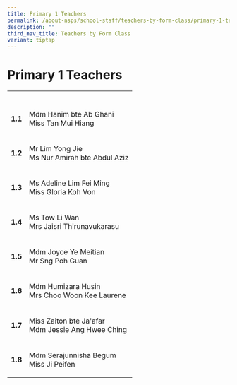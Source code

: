 ```yaml
---
title: Primary 1 Teachers
permalink: /about-nsps/school-staff/teachers-by-form-class/primary-1-teachers/
description: ""
third_nav_title: Teachers by Form Class
variant: tiptap
---
```

<h1>Primary 1 Teachers</h1><table><tbody><tr><th rowspan="1" colspan="1"><p></p></th><th rowspan="1" colspan="1"><p></p></th></tr><tr><td rowspan="1" colspan="1"><p><strong>1.1</strong></p></td><td rowspan="1" colspan="1"><p>Mdm Hanim bte Ab Ghani<br>Miss Tan Mui Hiang</p></td></tr><tr><td rowspan="1" colspan="1"><p><strong>1.2</strong></p></td><td rowspan="1" colspan="1"><p>Mr Lim Yong Jie<br>Ms Nur Amirah bte Abdul Aziz</p></td></tr><tr><td rowspan="1" colspan="1"><p><strong>1.3</strong></p></td><td rowspan="1" colspan="1"><p>Ms Adeline Lim Fei Ming<br>Miss Gloria Koh Von</p></td></tr><tr><td rowspan="1" colspan="1"><p><strong>1.4</strong></p></td><td rowspan="1" colspan="1"><p>Ms Tow Li Wan<br>Mrs Jaisri Thirunavukarasu</p></td></tr><tr><td rowspan="1" colspan="1"><p><strong>1.5</strong></p></td><td rowspan="1" colspan="1"><p>Mdm Joyce Ye Meitian <br>Mr Sng Poh Guan</p></td></tr><tr><td rowspan="1" colspan="1"><p><strong>1.6</strong></p></td><td rowspan="1" colspan="1"><p>Mdm Humizara Husin<br>Mrs Choo Woon Kee Laurene</p></td></tr><tr><td rowspan="1" colspan="1"><p><strong>1.7</strong></p></td><td rowspan="1" colspan="1"><p>Miss Zaiton bte Ja'afar<br>Mdm Jessie Ang Hwee Ching</p></td></tr><tr><td rowspan="1" colspan="1"><p><strong>1.8</strong></p></td><td rowspan="1" colspan="1"><p>Mdm Serajunnisha Begum<br>Miss Ji Peifen</p></td></tr></tbody></table><p></p>